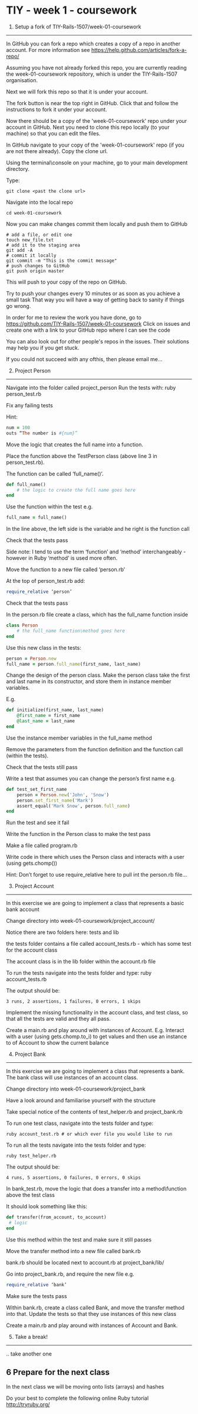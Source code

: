 TIY - week 1 - coursework
==============

1. Setup a fork of TIY-Rails-1507/week-01-coursework
--------------

In GitHub you can fork a repo which creates a copy of a repo in another account. For more information 
see https://help.github.com/articles/fork-a-repo/

Assuming you have not already forked this repo, you are currently reading the week-01-coursework repository, which is under the TIY-Rails-1507 organisation.

Next we will fork this repo so that it is under your account.

The fork button is near the top right in GitHub. Click that and follow the instructions to fork it under your account.

Now there should be a copy of the 'week-01-coursework' repo under your account in GitHub. Next you need to clone this repo locally (to your machine) so that you can edit the files.

In GitHub navigate to your copy of the 'week-01-coursework' repo (if you are not there already). Copy the clone url.

Using the terminal\console on your machine, go to your main development directory.

Type:

```git clone <past the clone url>```

Navigate into the local repo

```cd week-01-coursework```

Now you can make changes commit them locally and push them to GitHub

```
# add a file, or edit one
touch new_file.txt
# add it to the staging area
git add -A
# commit it locally 
git commit -m "This is the commit message"
# push changes to GitHub
git push origin master
```
This will push to your copy of the repo on GitHub.

Try to push your changes every 10 minutes or as soon as you achieve a small task
That way you will have a way of getting back to sanity if things go wrong.

In order for me to review the work you have done, go to https://github.com/TIY-Rails-1507/week-01-coursework 
Click on issues and create one with a link to your GitHub repo where I can see the code

You can also look out for other people's repos in the issues.
Their solutions may help you if you get stuck.

If you could not succeed with any ofthis, then please email me...


2. Project Person
--------------
Navigate into the folder called project_person
Run the tests with: ruby person_test.rb

Fix any failing tests

Hint:
```ruby
num = 100
outs “The number is #{num}”
```

Move the logic that creates the full name into a function.

Place the function above the TestPerson class (above line 3 in person_test.rb). 

The function can be called ‘full_name()’.

```ruby
def full_name()
	# the logic to create the full name goes here
end
```

Use the function within the test e.g.
```ruby
full_name = full_name()
```
In the line above, the left side is the variable and he right is the function call

Check that the tests pass

Side note: I tend to use the term ‘function’ and ‘method’ interchangeably - however in Ruby ‘method’ is used more often.

Move the function to a new file called ‘person.rb’

At the top of person_test.rb add: 
```ruby
require_relative ‘person’
```

Check that the tests pass

In the person.rb file create a class, which has the full_name function inside

```ruby
class Person
	# the full_name function\method goes here
end
```


Use this new class in the tests:
```ruby
person = Person.new
full_name = person.full_name(first_name, last_name)
```

Change the design of the person class. Make the person class take the first and last name in its constructor, and store them in instance member variables.

E.g.

```ruby
def initialize(first_name, last_name)
	@first_name = first_name
	@last_name = last_name
end
```

Use the instance member variables in the full_name method

Remove the parameters from the function definition and the function call (within the tests).

Check that the tests still pass

Write a test that assumes you can change the person’s first name
e.g.

```ruby
def test_set_first_name
	person = Person.new('John', 'Snow')
	person.set_first_name('Mark')  
	assert_equal('Mark Snow', person.full_name)    
end
```

Run the test and see it fail

Write the function in the Person class to make the test pass

Make a file called program.rb

Write code in there which uses the Person class and interacts with a user (using gets.chomp())

Hint: Don’t forget to use require_relative here to pull int the person.rb file...
 

3. Project Account
--------------
In this exercise we are going to implement a class that represents a basic bank account 

Change directory into week-01-coursework/project_account/

Notice there are two folders here: tests and lib

the tests folder contains a file called account_tests.rb - which has some test for the account class

The account class is in the lib folder within the account.rb file

To run the tests navigate into the tests folder and type:
ruby account_tests.rb

The output should be:

```
3 runs, 2 assertions, 1 failures, 0 errors, 1 skips
```

Implement the missing functionality in the account class, and test class, so that all the tests are valid and they all pass.


Create a main.rb and play around with instances of Account. E.g. Interact with a user (using gets.chomp.to_i) to get values and then use an instance to of Account to show the current balance


4. Project Bank
--------------
In this exercise we are going to implement a class that represents a bank. The bank class will use instances of an account class.

Change directory into week-01-coursework/project_bank

Have a look around and familiarise yourself with the structure

Take special notice of the contents of test_helper.rb and project_bank.rb


To run one test class, navigate into the tests folder and type:
```
ruby account_test.rb # or which ever file you would like to run
```

To run all the tests navigate into the tests folder and type:
```
ruby test_helper.rb
```

The output should be:

```
4 runs, 5 assertions, 0 failures, 0 errors, 0 skips
```

In bank_test.rb, move the logic that does a transfer into a method\function above the test class

It should look something like this: 
```ruby
def transfer(from_account, to_account)
 # logic
end
```

Use this method within the test and make sure it still passes

Move the transfer method into a new file called bank.rb

bank.rb should be located next to account.rb at project_bank/lib/


Go into project_bank.rb, and require the new file e.g.
```ruby
require_relative ‘bank’
```

Make sure the tests pass

Within bank.rb, create a class called Bank, and move the transfer method into that.
Update the tests so that they use instances of this new class

Create a main.rb and play around with instances of Account and Bank.

5. Take a break! 
--------------
.. take another one


6 Prepare for the next class
--------------

In the next class we will be moving onto lists (arrays) and hashes

Do your best to complete the following online Ruby tutorial
http://tryruby.org/
